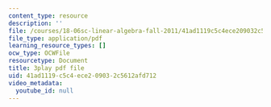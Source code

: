 ```yaml
---
content_type: resource
description: ''
file: /courses/18-06sc-linear-algebra-fall-2011/41ad1119c5c4ece209032c5612afd712_Ts3o2I8_Mxc.pdf
file_type: application/pdf
learning_resource_types: []
ocw_type: OCWFile
resourcetype: Document
title: 3play pdf file
uid: 41ad1119-c5c4-ece2-0903-2c5612afd712
video_metadata:
  youtube_id: null
---
```

